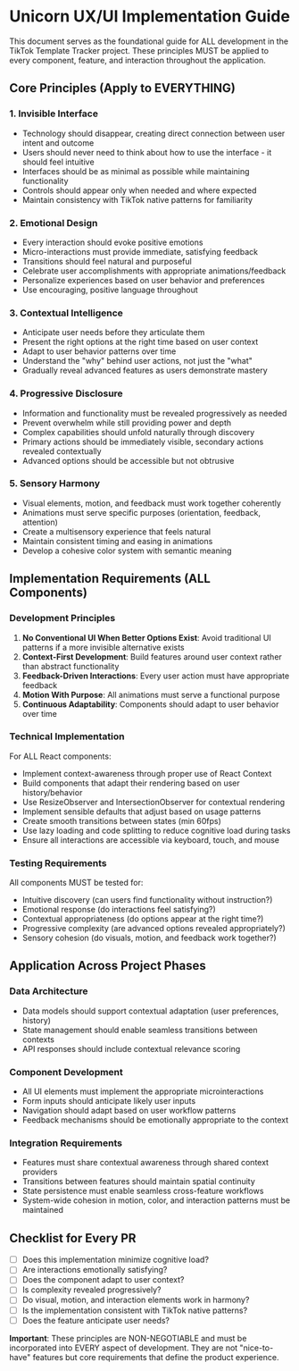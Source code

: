 # Unicorn UX/UI Implementation Guide

This document serves as the foundational guide for ALL development in the TikTok Template Tracker project. These principles MUST be applied to every component, feature, and interaction throughout the application.

## Core Principles (Apply to EVERYTHING)

### 1. Invisible Interface
- Technology should disappear, creating direct connection between user intent and outcome
- Users should never need to think about how to use the interface - it should feel intuitive
- Interfaces should be as minimal as possible while maintaining functionality
- Controls should appear only when needed and where expected
- Maintain consistency with TikTok native patterns for familiarity

### 2. Emotional Design
- Every interaction should evoke positive emotions
- Micro-interactions must provide immediate, satisfying feedback
- Transitions should feel natural and purposeful
- Celebrate user accomplishments with appropriate animations/feedback
- Personalize experiences based on user behavior and preferences
- Use encouraging, positive language throughout

### 3. Contextual Intelligence
- Anticipate user needs before they articulate them
- Present the right options at the right time based on user context
- Adapt to user behavior patterns over time
- Understand the "why" behind user actions, not just the "what"
- Gradually reveal advanced features as users demonstrate mastery

### 4. Progressive Disclosure
- Information and functionality must be revealed progressively as needed
- Prevent overwhelm while still providing power and depth
- Complex capabilities should unfold naturally through discovery
- Primary actions should be immediately visible, secondary actions revealed contextually
- Advanced options should be accessible but not obtrusive

### 5. Sensory Harmony
- Visual elements, motion, and feedback must work together coherently
- Animations must serve specific purposes (orientation, feedback, attention)
- Create a multisensory experience that feels natural
- Maintain consistent timing and easing in animations
- Develop a cohesive color system with semantic meaning

## Implementation Requirements (ALL Components)

### Development Principles
1. **No Conventional UI When Better Options Exist**: Avoid traditional UI patterns if a more invisible alternative exists
2. **Context-First Development**: Build features around user context rather than abstract functionality
3. **Feedback-Driven Interactions**: Every user action must have appropriate feedback
4. **Motion With Purpose**: All animations must serve a functional purpose
5. **Continuous Adaptability**: Components should adapt to user behavior over time

### Technical Implementation
For ALL React components:
- Implement context-awareness through proper use of React Context
- Build components that adapt their rendering based on user history/behavior
- Use ResizeObserver and IntersectionObserver for contextual rendering
- Implement sensible defaults that adjust based on usage patterns
- Create smooth transitions between states (min 60fps)
- Use lazy loading and code splitting to reduce cognitive load during tasks
- Ensure all interactions are accessible via keyboard, touch, and mouse

### Testing Requirements
All components MUST be tested for:
- Intuitive discovery (can users find functionality without instruction?)
- Emotional response (do interactions feel satisfying?)
- Contextual appropriateness (do options appear at the right time?)
- Progressive complexity (are advanced options revealed appropriately?)
- Sensory cohesion (do visuals, motion, and feedback work together?)

## Application Across Project Phases

### Data Architecture
- Data models should support contextual adaptation (user preferences, history)
- State management should enable seamless transitions between contexts
- API responses should include contextual relevance scoring

### Component Development
- All UI elements must implement the appropriate microinteractions
- Form inputs should anticipate likely user inputs
- Navigation should adapt based on user workflow patterns
- Feedback mechanisms should be emotionally appropriate to the context

### Integration Requirements
- Features must share contextual awareness through shared context providers
- Transitions between features should maintain spatial continuity
- State persistence must enable seamless cross-feature workflows
- System-wide cohesion in motion, color, and interaction patterns must be maintained

## Checklist for Every PR

- [ ] Does this implementation minimize cognitive load?
- [ ] Are interactions emotionally satisfying?
- [ ] Does the component adapt to user context?
- [ ] Is complexity revealed progressively?
- [ ] Do visual, motion, and interaction elements work in harmony?
- [ ] Is the implementation consistent with TikTok native patterns?
- [ ] Does the feature anticipate user needs?

**Important**: These principles are NON-NEGOTIABLE and must be incorporated into EVERY aspect of development. They are not "nice-to-have" features but core requirements that define the product experience.